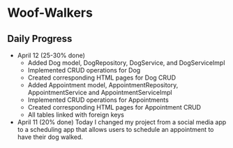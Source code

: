 # Woof-Walkers


## Daily Progress
* April 12 (25-30% done)
  * Added Dog model, DogRepository, DogService, and DogServiceImpl
  * Implemented CRUD operations for Dog
  * Created corresponding HTML pages for Dog CRUD
  * Added Appointment model, AppointmentRepository, AppointmentService and AppointmentServiceImpl
  * Implemented CRUD operations for Appointments
  * Created corresponding HTML pages for Appointment CRUD
  * All tables linked with foreign keys
* April 11 (20% done)
Today I changed my project from a social media app to a scheduling app that allows users to schedule an appointment to have their dog walked.


